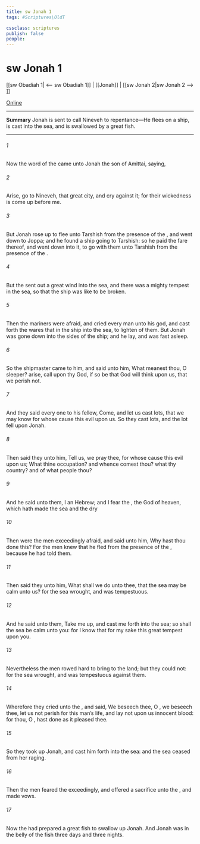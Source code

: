```yaml
---
title: sw Jonah 1
tags: #Scriptures\OldT

cssclass: scriptures
publish: false
people:
---
```


# sw Jonah 1
[[sw Obadiah 1| <-- sw Obadiah 1]] | [[Jonah]] | [[sw Jonah 2|sw Jonah 2 --> ]]

[Online](https://churchofjesuschrist.org/study/scriptures/ot/jonah/1?lang=eng)

---
__Summary__
Jonah is sent to call Nineveh to repentance—He flees on a ship, is cast into the sea, and is swallowed by a great fish.

---
###### 1 
Now the word of the  came unto Jonah the son of Amittai, saying,

###### 2 
Arise, go to Nineveh, that great city, and cry against it; for their wickedness is come up before me.

###### 3 
But Jonah rose up to flee unto Tarshish from the presence of the , and went down to Joppa; and he found a ship going to Tarshish: so he paid the fare thereof, and went down into it, to go with them unto Tarshish from the presence of the .

###### 4 
But the  sent out a great wind into the sea, and there was a mighty tempest in the sea, so that the ship was like to be broken.

###### 5 
Then the mariners were afraid, and cried every man unto his god, and cast forth the wares that  in the ship into the sea, to lighten  of them. But Jonah was gone down into the sides of the ship; and he lay, and was fast asleep.

###### 6 
So the shipmaster came to him, and said unto him, What meanest thou, O sleeper? arise, call upon thy God, if so be that God will think upon us, that we perish not.

###### 7 
And they said every one to his fellow, Come, and let us cast lots, that we may know for whose cause this evil  upon us. So they cast lots, and the lot fell upon Jonah.

###### 8 
Then said they unto him, Tell us, we pray thee, for whose cause this evil  upon us; What  thine occupation? and whence comest thou? what  thy country? and of what people  thou?

###### 9 
And he said unto them, I  an Hebrew; and I fear the , the God of heaven, which hath made the sea and the dry 

###### 10 
Then were the men exceedingly afraid, and said unto him, Why hast thou done this? For the men knew that he fled from the presence of the , because he had told them.

###### 11 
Then said they unto him, What shall we do unto thee, that the sea may be calm unto us? for the sea wrought, and was tempestuous.

###### 12 
And he said unto them, Take me up, and cast me forth into the sea; so shall the sea be calm unto you: for I know that for my sake this great tempest  upon you.

###### 13 
Nevertheless the men rowed hard to bring  to the land; but they could not: for the sea wrought, and was tempestuous against them.

###### 14 
Wherefore they cried unto the , and said, We beseech thee, O , we beseech thee, let us not perish for this man’s life, and lay not upon us innocent blood: for thou, O , hast done as it pleased thee.

###### 15 
So they took up Jonah, and cast him forth into the sea: and the sea ceased from her raging.

###### 16 
Then the men feared the  exceedingly, and offered a sacrifice unto the , and made vows.

###### 17 
Now the  had prepared a great fish to swallow up Jonah. And Jonah was in the belly of the fish three days and three nights.

